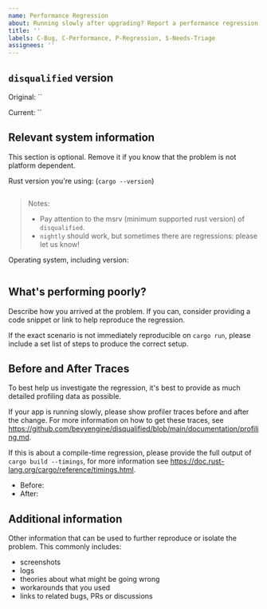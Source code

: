 ```yaml
---
name: Performance Regression
about: Running slowly after upgrading? Report a performance regression.
title: ''
labels: C-Bug, C-Performance, P-Regression, S-Needs-Triage
assignees: ''
---
```


## `disqualified` version

Original: `` <!-- The release number or commit hash of the version you last tested your app against. -->

Current: `` <!-- The release number or commit hash of the version you're currently using. -->

## Relevant system information

This section is optional. Remove it if you know that the problem is not platform dependent.

Rust version you're using: (`cargo --version`)

```text

```

> Notes:
>
> - Pay attention to the msrv (minimum supported rust version) of `disqualified`.
> - `nightly` should work, but sometimes there are regressions: please let us know!

Operating system, including version:

```text

```

## What's performing poorly?

Describe how you arrived at the problem. If you can, consider providing a code snippet or link
to help reproduce the regression.

If the exact scenario is not immediately reproducible on `cargo run`, please include a set list of steps to produce the correct setup.

## Before and After Traces

To best help us investigate the regression, it's best to provide as much detailed profiling
data as possible.

If your app is running slowly, please show profiler traces before and after the change.
For more information on how to get these traces, see
<https://github.com/bevyengine/disqualified/blob/main/documentation/profiling.md>.

If this is about a compile-time regression, please provide the full output of `cargo build --timings`,
for more information see <https://doc.rust-lang.org/cargo/reference/timings.html>.

- Before:
- After:

## Additional information

Other information that can be used to further reproduce or isolate the problem.
This commonly includes:

- screenshots
- logs
- theories about what might be going wrong
- workarounds that you used
- links to related bugs, PRs or discussions
